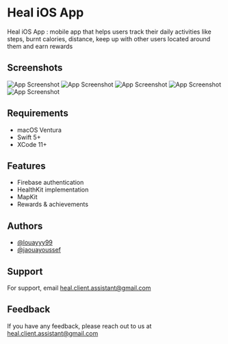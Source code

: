 # Heal iOS App

Heal iOS App : mobile app that helps users track their daily activities like steps, burnt calories, distance, keep up with other users located around them and earn rewards


## Screenshots

![App Screenshot](https://github.com/louayyy99/Heal-Ios/blob/main/screenshots/home.png)
![App Screenshot](https://github.com/louayyy99/Heal-Ios/blob/main/screenshots/map.png)
![App Screenshot](https://github.com/louayyy99/Heal-Ios/blob/main/screenshots/graph.png)
![App Screenshot](https://github.com/louayyy99/Heal-Ios/blob/main/screenshots/profile1.png)
![App Screenshot](https://github.com/louayyy99/Heal-Ios/blob/main/screenshots/profile2.png)



## Requirements

- macOS Ventura
- Swift 5+
- XCode 11+



## Features

- Firebase authentication
- HealthKit implementation
- MapKit
- Rewards & achievements


## Authors

- [@louayyy99](https://www.github.com/louayyy99)
- [@jaouayoussef](https://www.github.com/jaouayoussef)


## Support

For support, email heal.client.assistant@gmail.com


## Feedback

If you have any feedback, please reach out to us at heal.client.assistant@gmail.com

